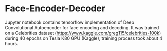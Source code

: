 # Face-Encoder-Decoder
Jupyter notebook contains tensorflow implementation of Deep Convolutional Autoencoder for face encoding and decoding. 
It was trained on a Celebrities dataset (https://www.kaggle.com/greg115/celebrities-100k) during 40 epochs on Tesla K80 GPU (Kaggle), 
training process  took about 4 hours.
